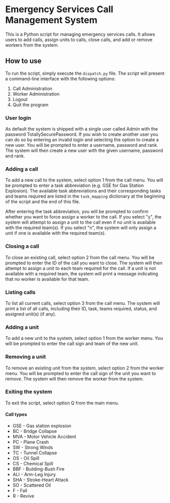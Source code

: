 # Emergency Services Call Management System

This is a Python script for managing emergency services calls. It allows users to add calls, assign units to calls, close calls, and add or remove workers from the system.

## How to use

To run the script, simply execute the `dispatch.py` file. The script will present a command-line interface with the following options:

1.  Call Administration
2.  Worker Administration
3.  Logout
4.  Quit the program

### User login

As default the system is shipped with a single user called Admin with the password TotallySecurePassword. If you wish to create another user you can do so by entering an invalid login and selecting the option to create a new user. You will be prompted to enter a username, password and rank. The system will then create a new user with the given username, password and rank.

### Adding a call

To add a new call to the system, select option 1 from the call menu. You will be prompted to enter a task abbreviation (e.g. GSE for Gas Station Explosion). The available task abbreviations and their corresponding tasks and teams required are listed in the `task_mapping` dictionary at the beginning of the script and the end of this file.

After entering the task abbreviation, you will be prompted to confirm whether you want to force assign a worker to the call. If you select "y", the system will attempt to assign a unit to the call even if no unit is available with the required team(s). If you select "n", the system will only assign a unit if one is available with the required team(s).

### Closing a call

To close an existing call, select option 2 from the call menu. You will be prompted to enter the ID of the call you want to close. The system will then attempt to assign a unit to each team required for the call. If a unit is not available with a required team, the system will print a message indicating that no worker is available for that team.


### Listing calls

To list all current calls, select option 3 from the call menu. The system will print a list of all calls, including their ID, task, teams required, status, and assigned unit(s) (if any).

### Adding a unit

To add a new unit to the system, select option 1 from the worker menu. You will be prompted to enter the call sign and team of the new unit.

### Removing a unit

To remove an existing unit from the system, select option 2 from the worker menu. You will be prompted to enter the call sign of the unit you want to remove. The system will then remove the worker from the system.

### Exiting the system

To exit the script, select option Q from the main menu.

#### Call types

 - GSE - Gas station explosion
 - BC - Bridge Collapse
 - MVA - Motor Vehicle Accident
 - PC - Plane Crash
 - SW - Strong Winds
 - TC - Tunnel Collapse
 - OS - Oil Spill
 - CS - Chemical Spill
 - BBF - Building-Bush Fire
 - ALI - Arm-Leg Injury
 - SHA - Stroke-Heart Attack
 - SO - Scattered Oil
 - F - Fall
 - R - Revive